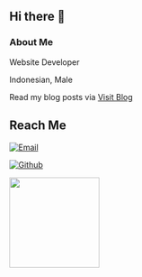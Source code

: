 <!-- ### Hi there, I'm Walid 👋

[![Walidsj's GitHub stats](https://github-readme-stats.vercel.app/api?username=walidsj)](https://github.com/walidsj)
[![trophy](https://github-profile-trophy.vercel.app/?username=walidsj)](https://github.com/walidsj) -->

## Hi there 👋

### About Me
Website Developer

Indonesian, Male

Read my blog posts via [Visit Blog](https://walid.id/blog)

## Reach Me

[![Email](https://img.shields.io/badge/mail-WORK-white?style=for-the-badge&logo=mail)](mailto:mohwalidas@outlook.com)
<!-- [![Instagram](https://img.shields.io/badge/instagram-walidassani-pink?style=for-the-badge&logo=instagram)](https://www.instagram.com/walidassani) -->
[![Github](https://img.shields.io/badge/Github-walidsj-gold?style=for-the-badge&logo=github)](https://github.com/walidsj)
<!-- [![Twitter](https://img.shields.io/badge/twitter-DHARNARH-blue?style=for-the-badge&logo=twitter)](https://twitter.com/walidsj) -->
<!-- [![Telegram](https://img.shields.io/badge/telegram-WALIDSJ-blue?style=for-the-badge&logo=telegram)](https://t.me/walidsj) -->

<img height="160" align="center" src="https://github-readme-stats.vercel.app/api/top-langs/?username=walidsj&layout=donut" />


<!--
**walidsj/walidsj** is a ✨ _special_ ✨ repository because its `README.md` (this file) appears on your GitHub profile.

Here are some ideas to get you started:

- 🔭 I’m currently working on ...
- 🌱 I’m currently learning ...
- 👯 I’m looking to collaborate on ...
- 🤔 I’m looking for help with ...
- 💬 Ask me about ...
- 📫 How to reach me: ...
- 😄 Pronouns: ...
- ⚡ Fun fact: ...
-->
